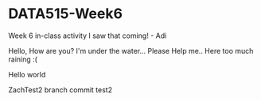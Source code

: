 # DATA515-Week6
Week 6 in-class activity
I saw that coming! - Adi

Hello, How are you? I'm under the water...
Please Help me..
Here too much raining :(

Hello world

ZachTest2 branch commit
test2